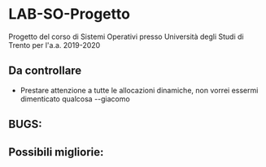 # LAB-SO-Progetto
Progetto del corso di Sistemi Operativi presso Università degli Studi di Trento per l'a.a. 2019-2020

## Da controllare
* Prestare attenzione a tutte le allocazioni dinamiche, non vorrei essermi dimenticato qualcosa --giacomo

## BUGS:

## Possibili migliorie:
